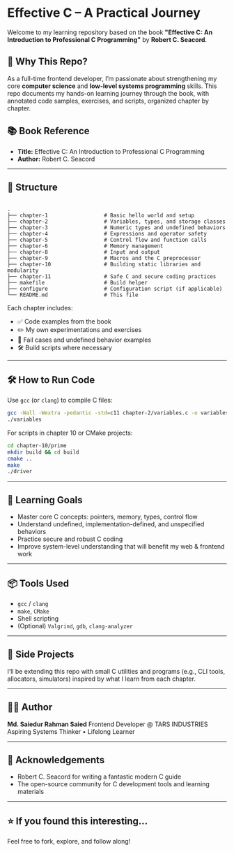 # Effective C – A Practical Journey

Welcome to my learning repository based on the book **"Effective C: An Introduction to Professional C Programming"** by **Robert C. Seacord**.

## 📌 Why This Repo?

As a full-time frontend developer, I’m passionate about strengthening my core **computer science** and **low-level systems programming** skills. This repo documents my hands-on learning journey through the book, with annotated code samples, exercises, and scripts, organized chapter by chapter.

## 📚 Book Reference

- **Title:** Effective C: An Introduction to Professional C Programming
- **Author:** Robert C. Seacord

---

## 📁 Structure

```

.
├── chapter-1                  # Basic hello world and setup
├── chapter-2                  # Variables, types, and storage classes
├── chapter-3                  # Numeric types and undefined behaviors
├── chapter-4                  # Expressions and operator safety
├── chapter-5                  # Control flow and function calls
├── chapter-6                  # Memory management
├── chapter-8                  # Input and output
├── chapter-9                  # Macros and the C preprocessor
├── chapter-10                 # Building static libraries and modularity
├── chapter-11                 # Safe C and secure coding practices
├── makefile                   # Build helper
├── configure                  # Configuration script (if applicable)
└── README.md                  # This file

```

Each chapter includes:

- ✅ Code examples from the book
- ✏️ My own experimentations and exercises
- 🧪 Fail cases and undefined behavior examples
- 🛠️ Build scripts where necessary

---

## 🛠️ How to Run Code

Use `gcc` (or `clang`) to compile C files:

```bash
gcc -Wall -Wextra -pedantic -std=c11 chapter-2/variables.c -o variables
./variables
```

For scripts in chapter 10 or CMake projects:

```bash
cd chapter-10/prime
mkdir build && cd build
cmake ..
make
./driver
```

---

## 🚀 Learning Goals

- Master core C concepts: pointers, memory, types, control flow
- Understand undefined, implementation-defined, and unspecified behaviors
- Practice secure and robust C coding
- Improve system-level understanding that will benefit my web & frontend work

---

## 📦 Tools Used

- `gcc` / `clang`
- `make`, `CMake`
- Shell scripting
- (Optional) `Valgrind`, `gdb`, `clang-analyzer`

---

## 🧠 Side Projects

I’ll be extending this repo with small C utilities and programs (e.g., CLI tools, allocators, simulators) inspired by what I learn from each chapter.

---

## 👨‍💻 Author

**Md. Saiedur Rahman Saied**
Frontend Developer @ TARS INDUSTRIES
Aspiring Systems Thinker • Lifelong Learner

---

## 🙏 Acknowledgements

- Robert C. Seacord for writing a fantastic modern C guide
- The open-source community for C development tools and learning materials

---

## ⭐️ If you found this interesting...

Feel free to fork, explore, and follow along!
